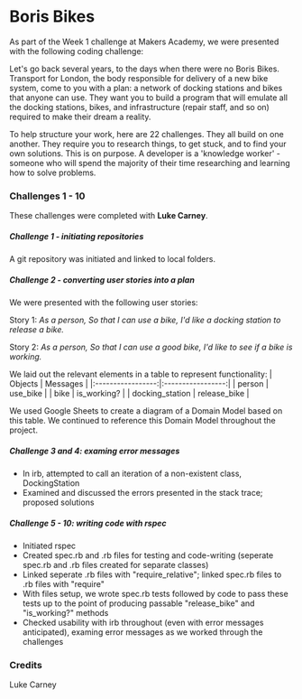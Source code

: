 # Boris Bikes

As part of the Week 1 challenge at Makers Academy, we were presented with the following coding challenge:

Let's go back several years, to the days when there were no Boris Bikes. Transport for London, the body responsible for delivery of a new bike system, come to you with a plan: a network of docking stations and bikes that anyone can use. They want you to build a program that will emulate all the docking stations, bikes, and infrastructure (repair staff, and so on) required to make their dream a reality.

To help structure your work, here are 22 challenges. They all build on one another. They require you to research things, to get stuck, and to find your own solutions. This is on purpose. A developer is a 'knowledge worker' - someone who will spend the majority of their time researching and learning how to solve problems.

### Challenges 1 - 10

These challenges were completed with **Luke Carney**.

##### Challenge 1 - initiating repositories
A git repository was initiated and linked to local folders.

##### Challenge 2 - converting user stories into a plan
We were presented with the following user stories:

Story 1:
*As a person,*
*So that I can use a bike,*
*I'd like a docking station to release a bike.*

Story 2:
*As a person,*
*So that I can use a good bike,*
*I'd like to see if a bike is working.*

We laid out the relevant elements in a table to represent functionality:
| Objects           | Messages          |
|:-----------------:|:-----------------:|
| person            | use_bike          |
| bike              | is_working?       |
| docking_station   | release_bike      |

We used Google Sheets to create a diagram of a Domain Model based on this table.
We continued to reference this Domain Model throughout the project.

##### Challenge 3 and 4: examing error messages
- In irb, attempted to call an iteration of a non-existent class, DockingStation
- Examined and discussed the errors presented in the stack trace; proposed solutions

##### Challenge 5 - 10: writing code with rspec
- Initiated rspec
- Created spec.rb and .rb files for testing and code-writing (seperate spec.rb and .rb files created for separate classes)
- Linked seperate .rb files with "require_relative"; linked spec.rb files to .rb files with "require"
- With files setup, we wrote spec.rb tests followed by code to pass these tests up to the point of producing passable "release_bike" and "is_working?" methods
- Checked usability with irb throughout (even with error messages anticipated), examing error messages as we worked through the challenges

### Credits
Luke Carney